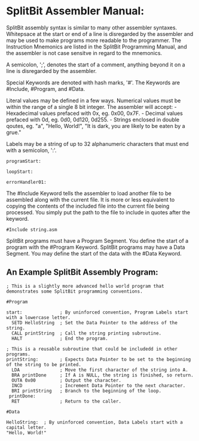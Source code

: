 # SplitBit Assembler Manual:

SplitBit assembly syntax is similar to many other assembler syntaxes. Whitepsace at the start or end of a line is disregarded by the assembler and may be used to make programs more readable to the programmer. The Instruction Mnemonics are listed in the SplitBit Programming Manual, and the assembler is not case sensitve in regard to the mnemonics.

A semicolon, ';', denotes the start of a comment, anything beyond it on a line is disregarded by the assembler.

Special Keywords are denoted with hash marks, '#'. The Keywords are #Include, #Program, and #Data.

Literal values may be defined in a few ways. Numerical values must be within the range of a single 8 bit integer.
The assembler will accept:
    - Hexadecimal values prefaced with 0x, eg. 0x00, 0x7F.
    - Decimal values prefaced with 0d, eg. 0d0, 0d120, 0d255.
    - Strings enclosed in double qoutes, eg. "a", "Hello, World!", "It is dark, you are likely to be eaten by a grue."


Labels may be a string of up to 32 alphanumeric characters that must end with a semicolon, ':'.

```
programStart:

loopStart:

errorHandler01:
```


The #Include Keyword tells the assembler to load another file to be assembled along with the current file. It is more or less equivalent to copying the contents of the included file into the current file being processed. You simply put the path to the file to include in quotes after the keyword.

```
#Include string.asm
```

SplitBit programs must have a Program Segment. You define the start of a program with the #Program Keyword.
SplitBit programs may have a Data Segment. You may define the start of the data with the #Data Keyword.

## An Example SplitBit Assembly Program:

```
; This is a slightly more advanced hello world program that demonstrates some SplitBit programming conventions.

#Program

start:              ; By uninforced convention, Program Labels start with a lowercase letter.
  SETD HelloString  ; Set the Data Pointer to the address of the string.
  CALL printString  ; Call the string printing subroutine.
  HALT              ; End the program.

; This is a reusable subroutine that could be includedd in other programs.
printString:        ; Expects Data Pointer to be set to the beginning of the string to be printed.
  LDA               ; Move the first character of the string into A.
  BRA printDone     ; If A is NULL, the string is finished, so return.
  OUTA 0x00         ; Output the character.
  INCD              ; Increment Data Pointer to the next character.
  BRI printString   ; Branch to the beginning of the loop.
 printDone:
  RET               ; Return to the caller.

#Data

HelloString:  ; By uninforced convention, Data Labels start with a capital letter.
"Hello, World!"
```


